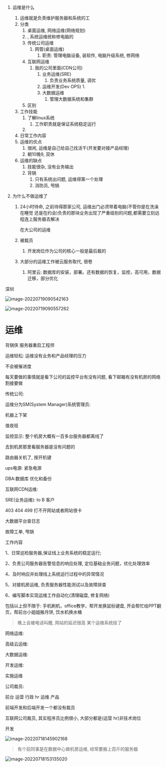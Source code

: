 1. 运维是什么
   1. 运维就是负责维护服务器和系统的工
   2. 分类
      1. 桌面运维, 网络运维(网络规划)
      2. , 系统运维统称修电脑的
      3. 传统公司运维
         1. 网管(桌面运维)
            1. 职责: 管理电脑设备, 装软件, 电脑升级系统, 修网络
      4. 互联网运维
         1. 我的公司里面(CDN公司)
            1. 业务运维(SRE)
               1. 负责业务系统质量, 调优
            2. 运维开发(Dev OPS)
               1. 
            3. 大数据运维
               1. 管理大数据系统和集群
      5. 区别
   3. 工作技能
      1. 了解linux系统
         1. 工作职责就是保证系统稳定运行
      2. 
   4. 日常工作内容
   5. 运维的优点
      1. 很闲, 运维是自己给自己找活干(开发要对接产品经理)
      2. 朝10晚9, 双休
   6. 运维的缺点
      1. 技能很杂, 没有业务输出
      2. 背锅
         1. 只有系统出问题, 运维得第一个处理
         2. 消防员, 甩锅

2. 为什么不做运维了

   1. 24小时待命, 之前待得那家公司, 运维出门必须带着电脑(不管你是在洗澡 在睡觉 还是在约会)负责的那块业务出现了严重级别的问题,都需要立刻远程连上服务器去解决

      在大公司的运维

   2. 被裁员
      1. 开发岗位作为公司的核心一般是最后裁的

   3. 大部分的运维工作被云服务取代, 很卷
      1. 阿里云: 数据库的安装，部署。还有数据的恢复，监控，高可用，数据迁移，部分优化

深圳



![image-20220719090542163](运维.assets/image-20220719090542163.png)

![image-20220719090557262](运维.assets/image-20220719090557262.png)

# 运维

背锅侠 服务器重启工程师

运维轻松: 运维没有业务和产品经理的压力

不会被催进度

每天要做的事情就是看下公司的监控平台有没有问题, 看下邮箱有没有机房的网络割接要做



传统公司: 

运维分为SM(System Manager)系统管理员:



机器上下架

值夜班

监控显示: 整个机房大概有一百多台服务器都离线了

去到机房那里看服务器是没有问题的

路由器关机了, 按开机键

ups电源: 紧急电源

DBA:数据库 优化和备份



互联网CDN运维:

SRE(业务运维): to B 客户

403 404 499 打不开网站或者网站很卡

大数据平台查日志



故障工单, 甩锅

工作内容

1、日常巡检服务器,保证线上业务系统的稳定运行;

2、负责公司服务器告警信息的响应处理, 定位基础业务问题，优化处理效率

4、及时响应并处理线上系统运行过程中的异常情况 

5、对接机房运维, 负责服务器性能测试以及故障排查

6、编写脚本实现运维工作自动化(清理磁盘, 修复网络)

包括以上但不限于: 手机刷机，office教学，帮开发换鼠标键盘, 开会帮忙给PPT翻页，帮前台小姐姐搬月饼, 饮水机换水桶

> 晚上会被电话叫醒, 网站的延迟很高 某个运维系统挂了



网络运维:

高级云运维: 

大数据运维:

开发运维:

实施运维



公司裁员:

前台 运营 行政 hr 运维 产品

前端开发和后端开发一个都没有裁员

互联网公司裁员, 其实程序员比例很小, 大部分都是(运营 hr)非技术岗位

开发







![image-20220718145902168](运维.assets/image-20220718145902168.png)

> 有个前同事是在数据中心做机房运维, 经常要搬上百斤的服务器



![image-20220718153135020](运维.assets/image-20220718153135020.png)